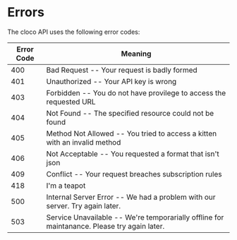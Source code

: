 # Errors

The cloco API uses the following error codes:


Error Code | Meaning
---------- | -------
400 | Bad Request -- Your request is badly formed
401 | Unauthorized -- Your API key is wrong
403 | Forbidden -- You do not have provilege to access the requested URL
404 | Not Found -- The specified resource could not be found
405 | Method Not Allowed -- You tried to access a kitten with an invalid method
406 | Not Acceptable -- You requested a format that isn't json
409 | Conflict -- Your request breaches subscription rules
418 | I'm a teapot
500 | Internal Server Error -- We had a problem with our server. Try again later.
503 | Service Unavailable -- We're temporarially offline for maintanance. Please try again later.
